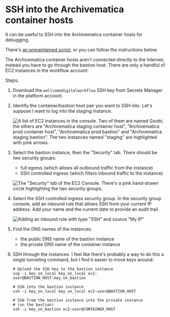 # SSH into the Archivematica container hosts

It can be useful to SSH into the Archivematica container hosts for debugging.

There's [an unmaintained script](https://github.com/alexwlchan/pathscripts/blob/ef34c4f4dd32403bade2a304751458fbddd27412/ssh\_to\_archivematica), or you can follow the instructions below.

The Archivematica container hosts aren't connected directly to the Internet; instead you have to go through the bastion host. There are only a handful of EC2 instances in the workflow account:

Steps:

1. Download the `wellcomedigitalworkflow` SSH key from Secrets Manager in the platform account.
2.  Identify the container/bastion hsot pair you want to SSH into. Let's suppose I want to log into the staging instance.

    ![A list of EC2 instances in the console. Two of them are named Goobi; the others are "Archivematica staging container host", "Archivematica prod container host", "Archivematica prod bastion" and "Archivematica staging bastion". The two instances named "staging" are highlighted with pink arrows.](../howto/ec2\_instance\_list.png)
3.  Select the bastion instance, then the "Security" tab. There should be two security groups:

    * full egress (which allows all outbound traffic from the instance)
    * SSH controlled ingress (which filters inbound traffic to the instance)

    ![The "Security" tab of the EC2 Console. There's a pink hand-drawn circle highlighting the two security groups.](../howto/ec2\_security\_group.png)
4.  Select the SSH controlled ingress security group. In the security group console, add an inbound rule that allows SSH from your current IP address. Add your name and the current date to provide an audit trail.

    ![Adding an inbound rule with type "SSH" and source "My IP"](../howto/ec2\_inbound\_rule.png)
5. Find the DNS names of the instances:
   * the public DNS name of the bastion instance
   * the private DNS name of the container instance
6.  SSH through the instances. I feel like there's probably a way to do this a single tunneling command, but I find it easier to move keys around:

    ```shell
    # Upload the SSH key to the bastion instance
    scp -i key_on_local key_on_local ec2-user@BASTION_HOST:key_on_bastion

    # SSH into the bastion instance
    ssh -i key_on_local key_on_local ec2-user@BASTION_HOST

    # SSH from the bastion instance into the private instance
    # (on the bastion)
    ssh -i key_on_bastion ec2-user@CONTAINER_HOST
    ```
